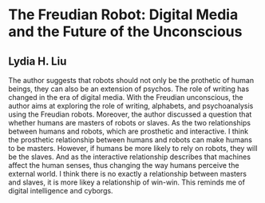 # The Freudian Robot: Digital Media and the Future of the Unconscious

## Lydia H. Liu

The author suggests that robots should not only be the prothetic of human beings, they can also be an extension of psychos. The role of writing has changed in the era of digital media. With the Freudian unconscious, the author aims at exploring the role of writing, alphabets, and psychoanalysis using the Freudian robots. Moreover, the author discussed a question that whether humans are masters of robots or slaves. As the two relationships between humans and robots, which are prosthetic and interactive. I think the prosthetic relationship between humans and robots can make humans to be masters. However, if humans be more likely to rely on robots, they will be the slaves. And as the interactive relationship describes that machines affect the human senses, thus changing the way humans perceive the external world. I think there is no exactly a relationship between masters and slaves, it is more likey a relationship of win-win. This reminds me of digital intelligence and cyborgs.
